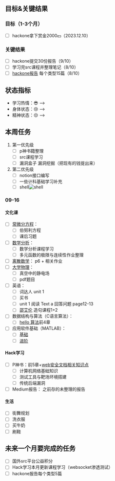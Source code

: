 ## 目标&关键结果
### 目标（1-3个月）
- [ ] hackone拿下赏金2000💵（2023.12.10）
### 关键结果
- [ ] hackone提交30份报告（9/10）
- [ ] 学习完src课程并整理笔记（8/10）
- [ ] [hackone报告](https://github.com/reddelexc/hackerone-reports) 每个类型15篇（8/10）
## 状态指标
- 学习热情：😎 --> 
- 身体状态：😢 --> 
- 精神状态：😒 --> 

## 本周任务

1. 第一优先级
	- [ ] p神书籍整理
	- [ ] src课程学习
	- [ ] 漏洞盒子 漏洞挖掘（把现有的钱提出来）
2. 第二优先级
	- [ ] notion接口编写
	- [ ] 一些计科基础学习补充
	- [ ] shell![shell](/draw/autoshell)

### 09-16
#### 文化课
- [ ] [常微分方程](https://www.bilibili.com/video/BV1Tr4y1w7Ef/?spm_id_from=333.337.search-card.all.click&vd_source=5f4f31ca939fbba01cb0ba2f7b60b9e3)：
	- [ ] 伯努利方程
	- [ ] 课后习题
- [ ] [数学分析](https://www.bilibili.com/video/BV15v411g7VP/?spm_id_from=333.337.search-card.all.click&vd_source=5f4f31ca939fbba01cb0ba2f7b60b9e3)：
	- [ ] 数学分析课程学习
	- [ ] 多元函数的极限与连续性作业整理
- [ ] [离散数学](https://www.bilibili.com/video/BV1d7411v7zu/?spm_id_from=333.337.search-card.all.click&vd_source=5f4f31ca939fbba01cb0ba2f7b60b9e3)： p6 + 相关作业
- [ ] [大学物理](https://www.bilibili.com/video/BV1qW411H7UX/?spm_id_from=333.337.search-card.all.click&vd_source=5f4f31ca939fbba01cb0ba2f7b60b9e3)：
	- [ ] 真空中的静电场
	- [ ] pdf题目
- [ ] 英语：
	- [ ] 词达人 unit 1
	- [ ] 买书 
	- [ ] unit 1 阅读 Text a 回答问题 page12-13
	- [ ] [邵艾伦](https://www.bilibili.com/cheese/play/ep79805?csource=common_hp_favorite_null&spm_id_from=333.999.0.0) 造句课程1+2
- [ ] 数据结构与算法（C语言算法）：
	- [ ] [hello 算法](https://www.hello-algo.com/)前4章
- [ ] 应用软件基础（MATLAB）：
	- [ ] [基础](https://www.bilibili.com/video/BV13D4y1Q7RS/?share_source=copy_web&vd_source=cb3ded45d35379e8fd250c6b3997251c)
	- [ ] [进阶](https://www.bilibili.com/video/BV1GJ41137UH/?spm_id_from=333.788.recommend_more_video.0&vd_source=5f4f31ca939fbba01cb0ba2f7b60b9e3)
#### Hack学习
- [ ] P神书：前5章+[web安全文档相关知识点](https://websec.readthedocs.io/zh/latest/#)
	- [ ] 计算机网络基础知识
	- [ ] 测试工具与靶场环境搭建
	- [ ] 传统后端漏洞
- [ ] Medium报告： 之前存的未整理的报告
#### 生活
- [ ] 街舞规划
- [ ] 洗衣服
- [ ] 买牛奶
- [ ] 刷鞋
## 未来一个月要完成的任务
- [ ] 国外src平台公益积分
- [ ] Hack学习本月更新课程学习（websocket渗透测试）
- [ ] hackone报告每个类型5篇